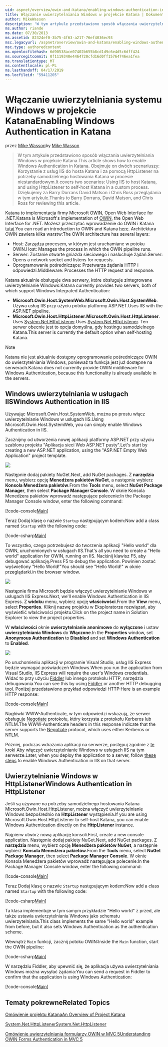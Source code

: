 ```yaml
---
uid: aspnet/overview/owin-and-katana/enabling-windows-authentication-in-katana
title: Włączanie uwierzytelniania Windows w projekcie Katana | Dokumentacja firmy Microsoft
author: MikeWasson
description: 'W tym artykule przedstawiono sposób włączania uwierzytelniania Windows w projekcie Katana. Obejmuje on dwóch scenariuszy: Korzystanie z usług IIS do hosta Katana i za pomocą HttpListener na potrzeby samodzielnego hostowania Kat...'
ms.author: riande
ms.date: 07/30/2013
ms.assetid: 82324ef0-3b75-4f63-a217-76ef4036ec93
msc.legacyurl: /aspnet/overview/owin-and-katana/enabling-windows-authentication-in-katana
msc.type: authoredcontent
ms.openlocfilehash: 6d90538ace07402b655b8cd1d9c6e4d5c6dff424
ms.sourcegitcommit: 0f1119340e4464720cfd16d0ff15764746ea1fea
ms.translationtype: MT
ms.contentlocale: pl-PL
ms.lasthandoff: 04/17/2019
ms.locfileid: "59411205"
---
```

# <a name="enabling-windows-authentication-in-katana"></a><span data-ttu-id="8c9cc-104">Włączanie uwierzytelniania systemu Windows w projekcie Katana</span><span class="sxs-lookup"><span data-stu-id="8c9cc-104">Enabling Windows Authentication in Katana</span></span>

<span data-ttu-id="8c9cc-105">przez [Mike Wasson](https://github.com/MikeWasson)</span><span class="sxs-lookup"><span data-stu-id="8c9cc-105">by [Mike Wasson](https://github.com/MikeWasson)</span></span>

> <span data-ttu-id="8c9cc-106">W tym artykule przedstawiono sposób włączania uwierzytelniania Windows w projekcie Katana.</span><span class="sxs-lookup"><span data-stu-id="8c9cc-106">This article shows how to enable Windows Authentication in Katana.</span></span> <span data-ttu-id="8c9cc-107">Obejmuje on dwóch scenariuszy: Korzystanie z usług IIS do hosta Katana i za pomocą HttpListener na potrzeby samodzielnego hostowania Katana w procesie niestandardowym.</span><span class="sxs-lookup"><span data-stu-id="8c9cc-107">It covers two scenarios: Using IIS to host Katana, and using HttpListener to self-host Katana in a custom process.</span></span> <span data-ttu-id="8c9cc-108">Dziękujemy za Barry Dorrans David Matson i Chris Ross przeglądania w tym artykule.</span><span class="sxs-lookup"><span data-stu-id="8c9cc-108">Thanks to Barry Dorrans, David Matson, and Chris Ross for reviewing this article.</span></span>


<span data-ttu-id="8c9cc-109">Katana to implementacja firmy Microsoft [OWIN](http://owin.org/), Open Web Interface for .NET.</span><span class="sxs-lookup"><span data-stu-id="8c9cc-109">Katana is Microsoft's implementation of [OWIN](http://owin.org/), the Open Web Interface for .NET.</span></span> <span data-ttu-id="8c9cc-110">Możesz przeczytać wprowadzenie do OWIN i Katana [tutaj](an-overview-of-project-katana.md).</span><span class="sxs-lookup"><span data-stu-id="8c9cc-110">You can read an introduction to OWIN and Katana [here](an-overview-of-project-katana.md).</span></span> <span data-ttu-id="8c9cc-111">Architektura OWIN zawiera kilka warstw:</span><span class="sxs-lookup"><span data-stu-id="8c9cc-111">The OWIN architecture has several layers:</span></span>

- <span data-ttu-id="8c9cc-112">Host: Zarządza procesem, w którym jest uruchamiane w potoku OWIN.</span><span class="sxs-lookup"><span data-stu-id="8c9cc-112">Host: Manages the process in which the OWIN pipeline runs.</span></span>
- <span data-ttu-id="8c9cc-113">Serwer: Zostanie otwarte gniazda sieciowego i nasłuchuje żądań.</span><span class="sxs-lookup"><span data-stu-id="8c9cc-113">Server: Opens a network socket and listens for requests.</span></span>
- <span data-ttu-id="8c9cc-114">Oprogramowanie pośredniczące: Przetwarza żądania HTTP i odpowiedzi.</span><span class="sxs-lookup"><span data-stu-id="8c9cc-114">Middleware: Processes the HTTP request and response.</span></span>

<span data-ttu-id="8c9cc-115">Katana aktualnie obsługuje dwa serwery, które obsługuje zintegrowane uwierzytelnianie Windows:</span><span class="sxs-lookup"><span data-stu-id="8c9cc-115">Katana currently provides two servers, both of which support Windows Integrated Authentication:</span></span>

- <span data-ttu-id="8c9cc-116">**Microsoft.Owin.Host.SystemWeb**.</span><span class="sxs-lookup"><span data-stu-id="8c9cc-116">**Microsoft.Owin.Host.SystemWeb**.</span></span> <span data-ttu-id="8c9cc-117">Używa usług IIS przy użyciu potoku platformy ASP.NET.</span><span class="sxs-lookup"><span data-stu-id="8c9cc-117">Uses IIS with the ASP.NET pipeline.</span></span>
- <span data-ttu-id="8c9cc-118">**Microsoft.Owin.Host.HttpListener**.</span><span class="sxs-lookup"><span data-stu-id="8c9cc-118">**Microsoft.Owin.Host.HttpListener**.</span></span> <span data-ttu-id="8c9cc-119">Uses [System.Net.HttpListener](https://msdn.microsoft.com/library/system.net.httplistener.aspx).</span><span class="sxs-lookup"><span data-stu-id="8c9cc-119">Uses [System.Net.HttpListener](https://msdn.microsoft.com/library/system.net.httplistener.aspx).</span></span> <span data-ttu-id="8c9cc-120">Ten serwer obecnie jest to opcja domyślna, gdy hostingu samodzielnego Katana.</span><span class="sxs-lookup"><span data-stu-id="8c9cc-120">This server is currently the default option when self-hosting Katana.</span></span>

> [!NOTE]
> <span data-ttu-id="8c9cc-121">Katana nie jest aktualnie dostępny oprogramowanie pośredniczące OWIN do uwierzytelniania Windows, ponieważ ta funkcja jest już dostępne na serwerach.</span><span class="sxs-lookup"><span data-stu-id="8c9cc-121">Katana does not currently provide OWIN middleware for Windows Authentication, because this functionality is already available in the servers.</span></span>

## <a name="windows-authentication-in-iis"></a><span data-ttu-id="8c9cc-122">Windows uwierzytelniania w usługach IIS</span><span class="sxs-lookup"><span data-stu-id="8c9cc-122">Windows Authentication in IIS</span></span>

<span data-ttu-id="8c9cc-123">Używając Microsoft.Owin.Host.SystemWeb, można po prostu włącz uwierzytelnianie Windows w usługach IIS.</span><span class="sxs-lookup"><span data-stu-id="8c9cc-123">Using Microsoft.Owin.Host.SystemWeb, you can simply enable Windows Authentication in IIS.</span></span>

<span data-ttu-id="8c9cc-124">Zacznijmy od utworzenia nowej aplikacji platformy ASP.NET przy użyciu szablonu projektu "Aplikacja sieci Web ASP.NET pusty".</span><span class="sxs-lookup"><span data-stu-id="8c9cc-124">Let's start by creating a new ASP.NET application, using the "ASP.NET Empty Web Application" project template.</span></span>

![](enabling-windows-authentication-in-katana/_static/image1.png)

<span data-ttu-id="8c9cc-125">Następnie dodaj pakiety NuGet.</span><span class="sxs-lookup"><span data-stu-id="8c9cc-125">Next, add NuGet packages.</span></span> <span data-ttu-id="8c9cc-126">Z **narzędzia** menu, wybierz opcję **Menedżera pakietów NuGet**, a następnie wybierz **Konsola Menedżera pakietów**.</span><span class="sxs-lookup"><span data-stu-id="8c9cc-126">From the **Tools** menu, select **NuGet Package Manager**, then select **Package Manager Console**.</span></span> <span data-ttu-id="8c9cc-127">W oknie Konsola Menedżera pakietów wprowadź następujące polecenie:</span><span class="sxs-lookup"><span data-stu-id="8c9cc-127">In the Package Manager Console window, enter the following command:</span></span>

[!code-console[Main](enabling-windows-authentication-in-katana/samples/sample1.cmd)]

<span data-ttu-id="8c9cc-128">Teraz Dodaj klasę o nazwie `Startup` następującym kodem:</span><span class="sxs-lookup"><span data-stu-id="8c9cc-128">Now add a class named `Startup` with the following code:</span></span>

[!code-csharp[Main](enabling-windows-authentication-in-katana/samples/sample2.cs)]

<span data-ttu-id="8c9cc-129">To wszystko, czego potrzebujesz do tworzenia aplikacji "Hello world" dla OWIN, uruchomionych w usługach IIS.</span><span class="sxs-lookup"><span data-stu-id="8c9cc-129">That's all you need to create a "Hello world" application for OWIN, running on IIS.</span></span> <span data-ttu-id="8c9cc-130">Naciśnij klawisz F5, aby debugować aplikację.</span><span class="sxs-lookup"><span data-stu-id="8c9cc-130">Press F5 to debug the application.</span></span> <span data-ttu-id="8c9cc-131">Powinien zostać wyświetlony "Hello World!"</span><span class="sxs-lookup"><span data-stu-id="8c9cc-131">You should see "Hello World!"</span></span> <span data-ttu-id="8c9cc-132">w oknie przeglądarki.</span><span class="sxs-lookup"><span data-stu-id="8c9cc-132">in the browser window.</span></span>

![](enabling-windows-authentication-in-katana/_static/image2.png)

<span data-ttu-id="8c9cc-133">Następnie firma Microsoft będzie włączyć uwierzytelnianie Windows w usługach IIS Express.</span><span class="sxs-lookup"><span data-stu-id="8c9cc-133">Next, we'll enable Windows Authentication in IIS Express.</span></span> <span data-ttu-id="8c9cc-134">Z **widoku** menu, wybierz opcję **właściwości**.</span><span class="sxs-lookup"><span data-stu-id="8c9cc-134">From the **View** menu, select **Properties**.</span></span> <span data-ttu-id="8c9cc-135">Kliknij nazwę projektu w Eksploratorze rozwiązań, aby wyświetlić właściwości projektu.</span><span class="sxs-lookup"><span data-stu-id="8c9cc-135">Click on the project name in Solution Explorer to view the project properties.</span></span>

<span data-ttu-id="8c9cc-136">W **właściwości** oknie **uwierzytelnianie anonimowe** do **wyłączone** i ustaw **uwierzytelniania Windows** do  **Włączone**.</span><span class="sxs-lookup"><span data-stu-id="8c9cc-136">In the **Properties** window, set **Anonymous Authentication** to **Disabled** and set **Windows Authentication** to **Enabled**.</span></span>

![](enabling-windows-authentication-in-katana/_static/image3.png)

<span data-ttu-id="8c9cc-137">Po uruchomieniu aplikacji w programie Visual Studio, usług IIS Express będzie wymagać poświadczeń Windows.</span><span class="sxs-lookup"><span data-stu-id="8c9cc-137">When you run the application from Visual Studio, IIS Express will require the user's Windows credentials.</span></span> <span data-ttu-id="8c9cc-138">Widać to przy użyciu [Fiddler](http://fiddler2.com/home) lub innego protokołu HTTP, narzędzia debugowania.</span><span class="sxs-lookup"><span data-stu-id="8c9cc-138">You can see this by using [Fiddler](http://fiddler2.com/home) or another HTTP debugging tool.</span></span> <span data-ttu-id="8c9cc-139">Poniżej przedstawiono przykład odpowiedzi HTTP:</span><span class="sxs-lookup"><span data-stu-id="8c9cc-139">Here is an example HTTP response:</span></span>

[!code-console[Main](enabling-windows-authentication-in-katana/samples/sample3.cmd?highlight=1,5-6)]

<span data-ttu-id="8c9cc-140">Nagłówki WWW-Authenticate, w tym odpowiedzi wskazują, że serwer obsługuje [Negotiate](http://www.ietf.org/rfc/rfc4559.txt) protokołu, który korzysta z protokołu Kerberos lub NTLM.</span><span class="sxs-lookup"><span data-stu-id="8c9cc-140">The WWW-Authenticate headers in this response indicate that the server supports the [Negotiate](http://www.ietf.org/rfc/rfc4559.txt) protocol, which uses either Kerberos or NTLM.</span></span>

<span data-ttu-id="8c9cc-141">Później, podczas wdrażania aplikacji na serwerze, postępuj zgodnie z [te kroki](https://www.iis.net/configreference/system.webserver/security/authentication/windowsauthentication) Aby włączyć uwierzytelnianie Windows w usługach IIS na tym serwerze.</span><span class="sxs-lookup"><span data-stu-id="8c9cc-141">Later, when you deploy the application to a server, follow [these steps](https://www.iis.net/configreference/system.webserver/security/authentication/windowsauthentication) to enable Windows Authentication in IIS on that server.</span></span>

## <a name="windows-authentication-in-httplistener"></a><span data-ttu-id="8c9cc-142">Uwierzytelnianie Windows w HttpListener</span><span class="sxs-lookup"><span data-stu-id="8c9cc-142">Windows Authentication in HttpListener</span></span>

<span data-ttu-id="8c9cc-143">Jeśli są używane na potrzeby samodzielnego hostowania Katana Microsoft.Owin.Host.HttpListener, można włączyć uwierzytelnianie Windows bezpośrednio na **HttpListener** wystąpienia.</span><span class="sxs-lookup"><span data-stu-id="8c9cc-143">If you are using Microsoft.Owin.Host.HttpListener to self-host Katana, you can enable Windows Authentication directly on the **HttpListener** instance.</span></span>

<span data-ttu-id="8c9cc-144">Najpierw utwórz nową aplikację konsoli.</span><span class="sxs-lookup"><span data-stu-id="8c9cc-144">First, create a new console application.</span></span> <span data-ttu-id="8c9cc-145">Następnie dodaj pakiety NuGet.</span><span class="sxs-lookup"><span data-stu-id="8c9cc-145">Next, add NuGet packages.</span></span> <span data-ttu-id="8c9cc-146">Z **narzędzia** menu, wybierz opcję **Menedżera pakietów NuGet**, a następnie wybierz **Konsola Menedżera pakietów**.</span><span class="sxs-lookup"><span data-stu-id="8c9cc-146">From the **Tools** menu, select **NuGet Package Manager**, then select **Package Manager Console**.</span></span> <span data-ttu-id="8c9cc-147">W oknie Konsola Menedżera pakietów wprowadź następujące polecenie:</span><span class="sxs-lookup"><span data-stu-id="8c9cc-147">In the Package Manager Console window, enter the following command:</span></span>

[!code-console[Main](enabling-windows-authentication-in-katana/samples/sample4.cmd)]

<span data-ttu-id="8c9cc-148">Teraz Dodaj klasę o nazwie `Startup` następującym kodem:</span><span class="sxs-lookup"><span data-stu-id="8c9cc-148">Now add a class named `Startup` with the following code:</span></span>

[!code-csharp[Main](enabling-windows-authentication-in-katana/samples/sample5.cs)]

<span data-ttu-id="8c9cc-149">Ta klasa implementuje w tym samym przykładzie "Hello world" z przed, ale także ustawia uwierzytelniania Windows jako schematu uwierzytelniania.</span><span class="sxs-lookup"><span data-stu-id="8c9cc-149">This class implements the same "Hello world" example from before, but it also sets Windows Authentication as the authentication scheme.</span></span>

<span data-ttu-id="8c9cc-150">Wewnątrz `Main` funkcji, zacznij potoku OWIN:</span><span class="sxs-lookup"><span data-stu-id="8c9cc-150">Inside the `Main` function, start the OWIN pipeline:</span></span>

[!code-csharp[Main](enabling-windows-authentication-in-katana/samples/sample6.cs)]

<span data-ttu-id="8c9cc-151">W narzędziu Fiddler, aby upewnić się, że aplikacja używa uwierzytelniania Windows można wysyłać żądania:</span><span class="sxs-lookup"><span data-stu-id="8c9cc-151">You can send a request in Fiddler to confirm that the application is using Windows Authentication:</span></span>

[!code-console[Main](enabling-windows-authentication-in-katana/samples/sample7.cmd?highlight=1,4-5)]

## <a name="related-topics"></a><span data-ttu-id="8c9cc-152">Tematy pokrewne</span><span class="sxs-lookup"><span data-stu-id="8c9cc-152">Related Topics</span></span>

[<span data-ttu-id="8c9cc-153">Omówienie projektu Katana</span><span class="sxs-lookup"><span data-stu-id="8c9cc-153">An Overview of Project Katana</span></span>](an-overview-of-project-katana.md)

[<span data-ttu-id="8c9cc-154">System.Net.HttpListener</span><span class="sxs-lookup"><span data-stu-id="8c9cc-154">System.Net.HttpListener</span></span>](https://msdn.microsoft.com/library/system.net.httplistener.aspx)

[<span data-ttu-id="8c9cc-155">Omówienie uwierzytelniania formularzy OWIN w MVC 5</span><span class="sxs-lookup"><span data-stu-id="8c9cc-155">Understanding OWIN Forms Authentication in MVC 5</span></span>](https://blogs.msdn.com/b/webdev/archive/2013/07/03/understanding-owin-forms-authentication-in-mvc-5.aspx)
